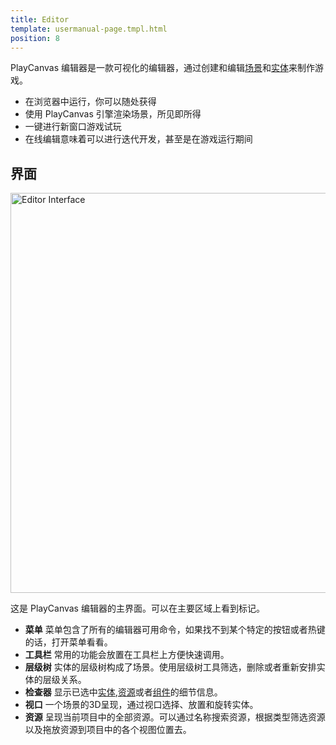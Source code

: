 ```yaml
---
title: Editor
template: usermanual-page.tmpl.html
position: 8
---
```


PlayCanvas 编辑器是一款可视化的编辑器，通过创建和编辑[场景][1]和[实体][2]来制作游戏。

* 在浏览器中运行，你可以随处获得
* 使用 PlayCanvas 引擎渲染场景，所见即所得
* 一键进行新窗口游戏试玩
* 在线编辑意味着可以进行迭代开发，甚至是在游戏运行期间

## 界面

<img alt="Editor Interface" width="640" src="/images/user-manual/editor/editor-annotated.jpg" />

这是 PlayCanvas 编辑器的主界面。可以在主要区域上看到标记。

* **菜单** 菜单包含了所有的编辑器可用命令，如果找不到某个特定的按钮或者热键的话，打开菜单看看。
* **工具栏** 常用的功能会放置在工具栏上方便快速调用。
* **层级树** 实体的层级树构成了场景。使用层级树工具筛选，删除或者重新安排实体的层级关系。
* **检查器** 显示已选中[实体][2],[资源][4]或者[组件][3]的细节信息。
* **视口** 一个场景的3D呈现，通过视口选择、放置和旋转实体。
* **资源** 呈现当前项目中的全部资源。可以通过名称搜索资源，根据类型筛选资源以及拖放资源到项目中的各个视图位置去。

[1]: /user-manual/glossary#scene
[2]: /user-manual/glossary#entity
[3]: /user-manual/glossary#component
[4]: /user-manual/glossary#asset

